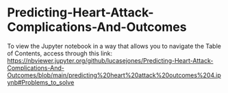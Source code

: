 # Predicting-Heart-Attack-Complications-And-Outcomes
To view the Jupyter notebook in a way that allows you to navigate the Table of Contents, access through this link: https://nbviewer.jupyter.org/github/lucasejones/Predicting-Heart-Attack-Complications-And-Outcomes/blob/main/predicting%20heart%20attack%20outcomes%204.ipynb#Problems_to_solve
